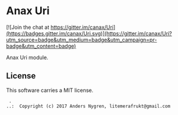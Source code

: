 Anax Uri
==================================

[![Join the chat at https://gitter.im/canax/Uri](https://badges.gitter.im/canax/Uri.svg)](https://gitter.im/canax/Uri?utm_source=badge&utm_medium=badge&utm_campaign=pr-badge&utm_content=badge)

Anax Uri module.



License
------------------

This software carries a MIT license.



```
 .  
..:  Copyright (c) 2017 Anders Nygren, litemerafrukt@gmail.com
```
